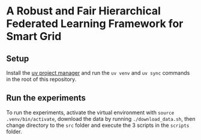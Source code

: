 # A Robust and Fair Hierarchical Federated Learning Framework for Smart Grid

## Setup

Install the [uv project manager](https://docs.astral.sh/uv/) and run the `uv venv` and `uv sync` commands in the root of this repository.

## Run the experiments

To run the experiments, activate the virtual environment with `source .venv/bin/activate`, download the data by running `./download_data.sh`, then change directory to the `src` folder and execute the 3 scripts in the `scripts` folder.
